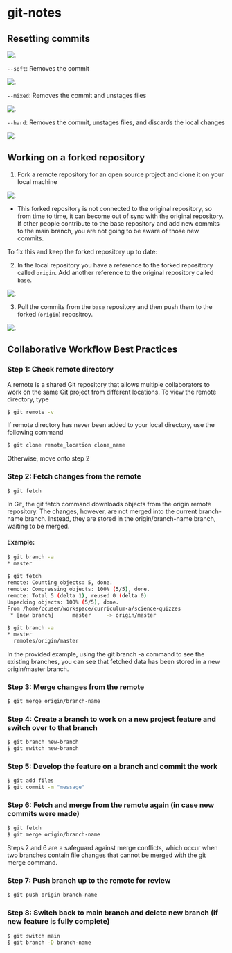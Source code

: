 # git-notes

## Resetting commits

![.](resetting/resetting-1.png)

`--soft`: Removes the commit

![.](resetting/resetting-2.png)


`--mixed`: Removes the commit and unstages files

![.](resetting/resetting-3.png)

`--hard`: Removes the commit, unstages files, and discards the local changes

![.](resetting/resetting-4.png)


## Working on a forked repository

1. Fork a remote repository for an open source project and clone it on your local machine 

![.](forking/forking-1.png)

- This forked repository is not connected to the original repository, so from time to time, it can become out of sync with the original repository. If other people contribute to the base repository and add new commits to the main branch, you are not going to be aware of those new commits.

To fix this and keep the forked repository up to date:

2. In the local repository you have a reference to the forked repositrory called `origin`. Add another reference to the original repository called `base`.

![.](forking/forking-2.png)


3. Pull the commits from the `base` repository and then push them to the forked (`origin`) repositroy.

![.](forking/forking-3.png)

## Collaborative Workflow Best Practices

### Step 1: Check remote directory

A remote is a shared Git repository that allows multiple collaborators to work on the same Git project from different locations.
To view the remote directory, type

```bash
$ git remote -v
```

If remote directory has never been added to your local directory, use the following command

```bash
$ git clone remote_location clone_name
```
Otherwise, move onto step 2

### Step 2: Fetch changes from the remote

```bash
$ git fetch
```
In Git, the git fetch command downloads objects from the origin remote repository.
The changes, however, are not merged into the current branch-name branch. 
Instead, they are stored in the origin/branch-name branch, waiting to be merged.

#### Example:

```bash
$ git branch -a
* master
 
$ git fetch
remote: Counting objects: 5, done.
remote: Compressing objects: 100% (5/5), done.
remote: Total 5 (delta 1), reused 0 (delta 0)
Unpacking objects: 100% (5/5), done.
From /home/ccuser/workspace/curriculum-a/science-quizzes
 * [new branch]      master     -> origin/master
 
$ git branch -a
* master
  remotes/origin/master
```

In the provided example, using the git branch -a command to see the existing branches, you can see that fetched data has been stored in a new origin/master branch.

### Step 3: Merge changes from the remote

```bash
$ git merge origin/branch-name
```

### Step 4: Create a branch to work on a new project feature and switch over to that branch

```bash
$ git branch new-branch
$ git switch new-branch
```

### Step 5: Develop the feature on a branch and commit the work

```bash
$ git add files
$ git commit -m "message"
```

### Step 6: Fetch and merge from the remote again (in case new commits were made)

```bash
$ git fetch
$ git merge origin/branch-name
```

Steps 2 and 6 are a safeguard against merge conflicts, which occur when two branches contain file changes that cannot be merged with the git merge command.

### Step 7: Push branch up to the remote for review

```bash
$ git push origin branch-name
```

### Step 8: Switch back to main branch and delete new branch (if new feature is fully complete)

```bash
$ git switch main
$ git branch -D branch-name
```

